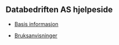 ## Databedriften AS hjelpeside

- [Basis informasjon](info.md)

- [Bruksanvisninger](bruksanvisninger.md)
